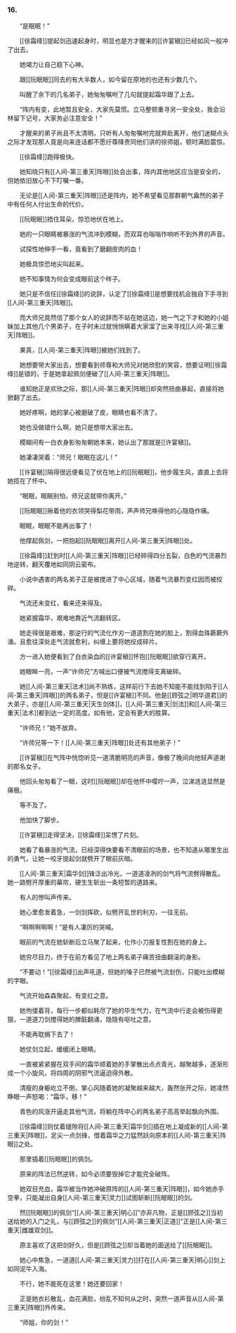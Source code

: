 ### 16.

　　“是眠眠！”

　　[[徐霜绛]]提起剑迅速起身时，明显也是方才醒来的[[许宴稹]]已经如风一般冲了出去。

　　她竭力让自己稳下心神。

　　跟[[阮眠眠]]同去的有大半数人，如今留在原地的也还有少数几个。

　　叫醒了余下的几名弟子，她匆匆嘱咐了几句就提起霜华跟了上去。

　　“阵内有变，此地暂且安全，大家先莫慌。立马整顿重寻另一安全处，我会沿林留下记号，大家务必注意安全！”

　　才醒来的弟子尚且不太清明，只听有人匆匆嘱咐完就奔赴离开，他们迷糊点头之际才发现那人竟是向来连话都不愿纡尊降贵同他们讲的徐师姐，顿时满脸震惊。

　　[[徐霜绛]]跑得极快。

　　她知晓只有[[人间-第三重天|阵眼]]处会出事，阵内其他地区应当是安全的，但她依旧放心不下叮嘱一番。

　　无论是[[人间-第三重天|阵眼]]还是阵内，她不希望看见那群朝气盎然的弟子中有任何人付出生命的代价。

　　[[阮眠眠]]捂住耳朵，惊恐地伏在地上。

　　她的一只眼睛被暴涨的气流冲到模糊，而双耳也嗡嗡作响听不到外界的声音。

　　试探性地伸手一看，竟看到了磨翻皮肉的血！

　　她极具惊恐地尖叫起来。

　　她不知事情为何会变成眼前这个样子。

　　她只是不信任[[徐霜绛]]的说辞，认定了[[徐霜绛]]是想要找机会独自下手寻到[[人间-第三重天|阵眼]]。

　　而大师兄竟然信了那个女人的说辞而不站在她这边，她一气之下才和她的小姐妹加上其他几个男弟子，在子时未过就悄悄瞒着大家溜了出来寻找[[人间-第三重天|阵眼]]。

　　果真，[[人间-第三重天|阵眼]]被她们找到了。

　　她想要带大家出去，想要看到师尊和大师兄对她欣慰的笑容，想要证明[[徐霜绛]]是错的，于是她拿起佩剑便破了[[人间-第三重天|阵眼]]。

　　谁知她正是欢欣之际，那[[人间-第三重天|阵眼]]却突然扭曲暴起，直接将她掀翻了出去。

　　她好疼啊，她的掌心被磨破了皮，眼睛也看不清了。

　　她也没做错什么啊，她只是想带大家出去。

　　模糊间有一白衣身影匆匆朝她本来，她认出了那就是[[许宴稹]]。

　　她凄凄哭着：“师兄！眠眠在这儿！”

　　[[许宴稹]]隔得很远便看见了伏在地上的[[阮眠眠]]，他步履生风，直直上去将她揽在了怀中。

　　“眠眠，眠眠别怕，师兄这就带你离开。”

　　[[阮眠眠]]揪着他的衣领哭得梨花带雨，声声师兄唤得他的心隐隐作痛。

　　眠眠，眠眠不能再出事了！

　　他撑起佩剑，一把抱起[[阮眠眠]]离开[[人间-第三重天|阵眼]]处。

　　[[徐霜绛]]赶到时[[人间-第三重天|阵眼]]已经碎得四分五裂，白色的气流暴烈地逆转，翻天覆地如同阴云密布。

　　小说中遇害的两名弟子正是被搅进了中心区域，随着气流暴烈变红因而被绞碎。

　　气流还未变红，看来还来得及。

　　她紧握霜华，艰难地靠近气流翻转区。

　　她走得很是艰难，那逆行的气流化作刃一道道割在她的脸上，割得血珠簌簌外涌。且愈往深处走气流就愈利，纠缠上要将她绞成碎片。

　　方一进入她便看到了白衣染血的[[许宴稹]]怀抱[[阮眠眠]]欲穿行离开。

　　她眼眸一亮，一声“许师兄”方喊出口便被气流搅得支离破碎。

　　她[[人间-第三重天|法术]]尚不熟练，这样前行下去她不知能不能找到陷于[[人间-第三重天|阵眼]]的两名弟子，但是[[许宴稹]]不同。他是[[顾弦之|明华道君]]的大弟子，亦是[[人间-第三重天|天生剑体]]，[[人间-第三重天|剑法]]和[[人间-第三重天|法术]]都到达一定的高度。如有他，定会有更大的胜算。

　　“许师兄！”她不放弃。

　　“许师兄等一下！[[人间-第三重天|阵眼]]处还有其他弟子！”

　　[[许宴稹]]在气阵中恍惚听见一道清脆明亮的声音，像极了晚间向他轻声道谢的那名女子。

　　他回头匆匆看了一眼，这时[[阮眠眠]]却在他怀中嘤咛一声，泣涕涟涟显然是痛极。

　　等不及了。

　　他加快了脚步。

　　[[许宴稹]]走得坚决，[[徐霜绛]]呆愣了片刻。

　　她看了看暴涨的气流，已经深得快要看不清眼前的场景，也不知道从哪里生出的勇气，让她一咬牙提起剑就劈开了眼前灰暗。

　　[[人间-第三重天|霜华剑]]锋泛出冷光，一道道凌冽的剑气将气流劈得散乱。她一路劈开厚重的幕帘，硬生生斩出一条短暂的道路来。

　　有人的惨叫声传来。

　　她心里愈发着急，一剑剑挥砍，似劈开乱世的利刃，一往无前。

　　“啊啊啊啊啊！”是有人凄厉的哭喊。

　　眼前的气流在她斩断后立马聚了起来，化作小刀报复性割在她的身上。

　　她穷尽目力，终于在前方看见了地上两名弟子痛苦扭曲翻滚的身影。

　　“不要动！”[[徐霜绛]]出声吼道，但她的嗓子已然被气流划伤，只能吐出模糊的字眼。

　　气流开始森森聚起，有变红之意。

　　她佝偻着背，每行一步都似耗尽了她的毕生气力，在气流中行走会被伤得更狠，一道道刀剑搅得她的脾脏翻涌，隐隐有呕吐之意。

　　不能再耽搁下去了！

　　她仗剑立起，缓缓闭上眼睛。

　　一直被紧紧握在双手间的霜华顺着她的手掌散出点点青光，越聚越多，逐渐形成一个小旋风，将四周的阴邪气流逼迫得外散。

　　清瘦的身躯屹立不倒，掌心风随着她的凝聚越来越大，轰然张开之际，她凌然睁眼一声怒喝：“霜华，移！”

　　青色的风涨开逼走其他气流，将躺在阵中心的两名弟子高高举起飘向外围。

　　[[徐霜绛]]则仗着缝隙将[[人间-第三重天|霜华剑]]插在地上凝成新的[[人间-第三重天|阵眼]]，足尖一点剑锋，借着霜华之力猛然跃向原本的[[人间-第三重天|阵眼]]之处。

　　那里插着[[阮眠眠]]的佩剑。

　　原来的阵法已然逆转，如今必须要毁掉它才能完全破阵。

　　她双目充血，霜华被当作她冲破原阵的[[人间-第三重天|阵眼]]，如今她赤手空拳，只能凝出自身[[人间-第三重天|灵力]]试图斩断[[阮眠眠]]的剑。

　　然[[阮眠眠]]的佩剑“[[人间-第三重天|明心]]”亦非凡物，正是[[顾弦之]]当初送给她的入门之礼，与[[顾弦之]]的佩剑“[[人间-第三重天|正道]]”正是[[人间-第三重天|雌雄双剑]]。

　　原主喜欢了这把剑好久，但是[[顾弦之]]却当着她的面送给了[[阮眠眠]]。

　　她心中焦急，一道道[[人间-第三重天|灵力]]打在[[人间-第三重天|明心]]剑上如同泥牛入海。

　　不行，她不能死在这里！她还要回家！

　　正是她衣衫散乱，血花满脸，纷乱不知何从之时，突然一道声音从[[人间-第三重天|阵眼]]外传来。

　　“师姐，你的剑！”